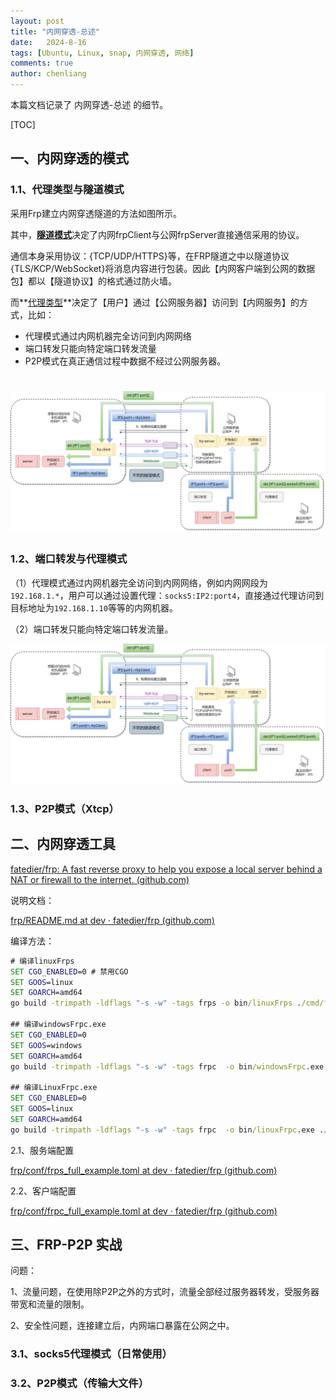 ```yaml
---
layout: post
title: "内网穿透-总述"
date:   2024-8-16
tags: [Ubuntu, Linux, snap, 内网穿透, 网络]
comments: true
author: chenliang
---
```


本篇文档记录了 内网穿透-总述 的细节。

<!-- more -->

[TOC]

## 一、内网穿透的模式

### 1.1、代理类型与隧道模式

采用Frp建立内网穿透隧道的方法如图所示。

其中，<u>**隧道模式**</u>决定了内网frpClient与公网frpServer直接通信采用的协议。

通信本身采用协议：{TCP/UDP/HTTPS}等，在FRP隧道之中以隧道协议{TLS/KCP/WebSocket}将消息内容进行包装。因此【内网客户端到公网的数据包】都以【隧道协议】的格式通过防火墙。

而**<u>代理类型</u>**决定了【用户】通过【公网服务器】访问到【内网服务】的方式，比如：

- 代理模式通过内网机器完全访问到内网网络
- 端口转发只能向特定端口转发流量
- P2P模式在真正通信过程中数据不经过公网服务器。

![未命名绘图2.drawio](https://raw.githubusercontent.com/chuanleiD/chuanleiD.github.io/refs/heads/main/images/未命名绘图3.png)
=======
### 1.2、端口转发与代理模式

（1）代理模式通过内网机器完全访问到内网网络，例如内网网段为`192.168.1.*`，用户可以通过设置代理：`socks5:IP2:port4`，直接通过代理访问到目标地址为`192.168.1.10`等等的内网机器。

（2）端口转发只能向特定端口转发流量。

![未命名绘图2.drawio](https://raw.githubusercontent.com/chuanleiD/chuanleiD.github.io/refs/heads/main/images/未命名绘图3.png) 
### 1.3、P2P模式（Xtcp）

## 二、内网穿透工具

[fatedier/frp: A fast reverse proxy to help you expose a local server behind a NAT or firewall to the internet. (github.com)](https://github.com/fatedier/frp)

说明文档：

[frp/README.md at dev · fatedier/frp (github.com)](https://github.com/fatedier/frp/blob/dev/README.md)

编译方法：

```cmd
# 编译linuxFrps
SET CGO_ENABLED=0 # 禁用CGO
SET GOOS=linux
SET GOARCH=amd64
go build -trimpath -ldflags "-s -w" -tags frps -o bin/linuxFrps ./cmd/frps
 
## 编译windowsFrpc.exe 
SET CGO_ENABLED=0
SET GOOS=windows
SET GOARCH=amd64
go build -trimpath -ldflags "-s -w" -tags frpc  -o bin/windowsFrpc.exe ./cmd/frpc

## 编译LinuxFrpc.exe 
SET CGO_ENABLED=0
SET GOOS=linux
SET GOARCH=amd64
go build -trimpath -ldflags "-s -w" -tags frpc  -o bin/linuxFrpc.exe ./cmd/frpc
```

2.1、服务端配置

[frp/conf/frps_full_example.toml at dev · fatedier/frp (github.com)](https://github.com/fatedier/frp/blob/dev/conf/frps_full_example.toml)

2.2、客户端配置

[frp/conf/frpc_full_example.toml at dev · fatedier/frp (github.com)](https://github.com/fatedier/frp/blob/dev/conf/frpc_full_example.toml)

## 三、FRP-P2P 实战

问题：

1、流量问题，在使用除P2P之外的方式时，流量全部经过服务器转发，受服务器带宽和流量的限制。

2、安全性问题，连接建立后，内网端口暴露在公网之中。

### 3.1、socks5代理模式（日常使用）



### 3.2、P2P模式（传输大文件）















